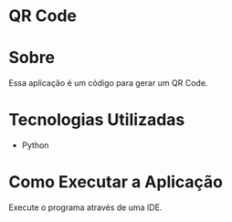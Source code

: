 # QR Code

# Sobre
Essa aplicação é um código para gerar um QR Code.

# Tecnologias Utilizadas
* Python

# Como Executar a Aplicação
Execute o programa através de uma IDE.
